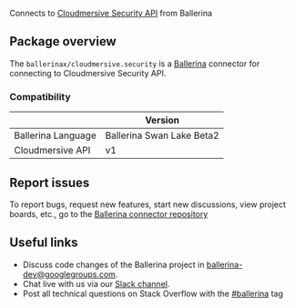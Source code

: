 Connects to [Cloudmersive Security API](https://api.cloudmersive.com/docs/security.asp) from Ballerina

## Package overview

The `ballerinax/cloudmersive.security` is a [Ballerina](https://ballerina.io/) connector for connecting to Cloudmersive Security API.

### Compatibility
|                          | Version                    |
|--------------------------|----------------------------|
| Ballerina Language       | Ballerina Swan Lake Beta2  |
| Cloudmersive API         | v1                         |

## Report issues
To report bugs, request new features, start new discussions, view project boards, etc., go to the [Ballerina connector repository](https://github.com/ballerina-platform/ballerinax-openapi-connectors)
## Useful links
- Discuss code changes of the Ballerina project in [ballerina-dev@googlegroups.com](mailto:ballerina-dev@googlegroups.com).
- Chat live with us via our [Slack channel](https://ballerina.io/community/slack/).
- Post all technical questions on Stack Overflow with the [#ballerina](https://stackoverflow.com/questions/tagged/ballerina) tag
